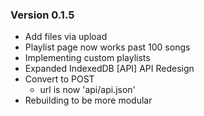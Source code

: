 ### Version 0.1.5

- Add files via upload
- Playlist page now works past 100 songs
- Implementing custom playlists
- Expanded IndexedDB
  [API] API Redesign
- Convert to POST
  - url is now 'api/api.json'
- Rebuilding to be more modular
